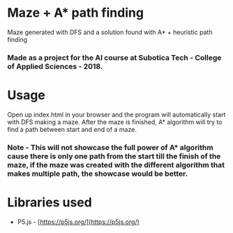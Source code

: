# Maze + A* path finding

Maze generated with DFS and a solution found with A* + heuristic path finding
### Made as a project for the AI course at Subotica Tech - College of Applied Sciences - 2018.

# Usage

Open up index.html in your browser and the program will automatically start with DFS making a maze. After the maze is finished, A* algorithm will try to
find a path between start and end of a maze.

### Note - This will not showcase the full power of A* algorithm cause there is only one path from the start till the finish of the maze, if the maze was created with the different algorithm that makes multiple path, the showcase would be better.

# Libraries used
- P5.js - [https://p5js.org/](https://p5js.org/)
